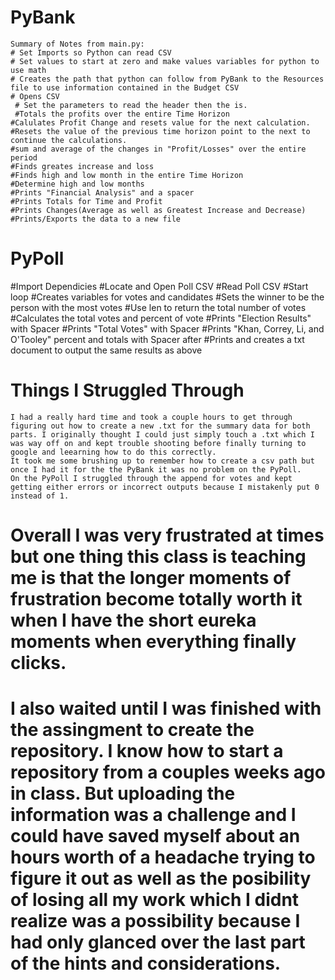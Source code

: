 # PyBank
    Summary of Notes from main.py:
    # Set Imports so Python can read CSV
    # Set values to start at zero and make values variables for python to use math
    # Creates the path that python can follow from PyBank to the Resources file to use information contained in the Budget CSV
    # Opens CSV
     # Set the parameters to read the header then the is.
     #Totals the profits over the entire Time Horizon
    #Calulates Profit Change and resets value for the next calculation.
    #Resets the value of the previous time horizon point to the next to continue the calculations.
    #sum and average of the changes in "Profit/Losses" over the entire period
    #Finds greates increase and loss
    #Finds high and low month in the entire Time Horizon
    #Determine high and low months
    #Prints "Financial Analysis" and a spacer
    #Prints Totals for Time and Profit
    #Prints Changes(Average as well as Greatest Increase and Decrease)
    #Prints/Exports the data to a new file

# PyPoll
#Import Dependicies
#Locate and Open Poll CSV
#Read Poll CSV
#Start loop 
#Creates variables for votes and candidates
#Sets the winner to be the person with the most votes
#Use len to return the total number of votes 
#Calculates the total votes and percent of vote
#Prints "Election Results" with Spacer
#Prints "Total Votes" with Spacer
#Prints "Khan, Correy, Li, and O'Tooley" percent and totals with Spacer after
#Prints and creates a txt document to output the same results as above

# Things I Struggled Through
    I had a really hard time and took a couple hours to get through figuring out how to create a new .txt for the summary data for both parts. I originally thought I could just simply touch a .txt which I was way off on and kept trouble shooting before finally turning to google and leearning how to do this correctly.
    It took me some brushing up to remember how to create a csv path but once I had it for the the PyBank it was no problem on the PyPoll.
    On the PyPoll I struggled through the append for votes and kept getting either errors or incorrect outputs because I mistakenly put 0 instead of 1. 
    
# Overall I was very frustrated at times but one thing this class is teaching me is that the longer moments of frustration become totally worth it when I have the short eureka moments when everything finally clicks.

# I also waited until I was finished with the assingment to create the repository. I know how to start a repository from a couples weeks ago in class. But uploading the information was a challenge and I could have saved myself about an hours worth of a headache trying to figure it out as well as the posibility of losing all my work which I didnt realize was a possibility because I had only glanced over the last part of the hints and considerations.